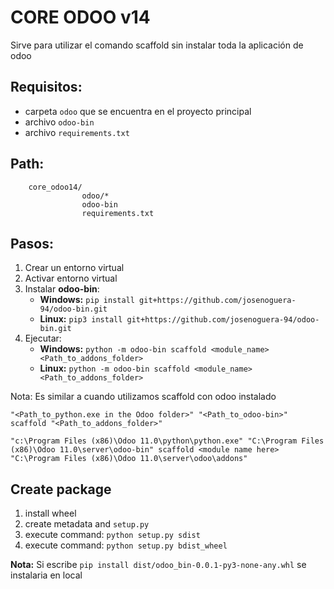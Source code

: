 # CORE ODOO v14

Sirve para utilizar el comando scaffold sin instalar toda la aplicación de odoo

## **Requisitos:**

- carpeta `odoo` que se encuentra en el proyecto principal
- archivo `odoo-bin`
- archivo `requirements.txt`

## **Path:**
```
    core_odoo14/
                odoo/*
                odoo-bin
                requirements.txt
```
## **Pasos:**

1. Crear un entorno virtual
2. Activar entorno virtual
3. Instalar **odoo-bin**:
   - **Windows:** `pip install git+https://github.com/josenoguera-94/odoo-bin.git`
   - **Linux:** `pip3 install git+https://github.com/josenoguera-94/odoo-bin.git`
4. Ejecutar:
   - **Windows:** `python -m odoo-bin scaffold <module_name> <Path_to_addons_folder>`
   - **Linux:** `python -m odoo-bin scaffold <module_name> <Path_to_addons_folder>`

Nota: Es similar a cuando utilizamos scaffold con odoo instalado
```
"<Path_to_python.exe in the Odoo folder>" "<Path_to_odoo-bin>" scaffold "<Path_to_addons_folder>"

"c:\Program Files (x86)\Odoo 11.0\python\python.exe" "C:\Program Files (x86)\Odoo 11.0\server\odoo-bin" scaffold <module name here> "C:\Program Files (x86)\Odoo 11.0\server\odoo\addons"
```

## Create package

1. install wheel
2. create metadata and `setup.py`
3. execute command: `python setup.py sdist`
4. execute command: `python setup.py bdist_wheel`

**Nota:** Si escribe `pip install dist/odoo_bin-0.0.1-py3-none-any.whl` se instalaria en local
